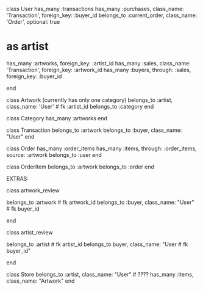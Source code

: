 class User
  has_many :transactions
  has_many :purchases, class_name: 'Transaction', foreign_key: :buyer_id
  belongs_to :current_order, class_name: 'Order', optional: true

  # as artist
  has_many :artworks, foreign_key: :artist_id
  has_many :sales, class_name: 'Transaction', foreign_key: :artwork_id
  has_many :buyers, through: :sales, foreign_key: :buyer_id

end

class Artwork (currently has only one category)
  belongs_to :artist, class_name: 'User' # fk :artist_id
  belongs_to :category
end

class Category
  has_many :artworks
end

class Transaction
  belongs_to :artwork
  belongs_to :buyer, class_name: "User"
end

class Order
  has_many :order_items
  has_many :items, through: :order_items, source: :artwork
  belongs_to :user
end

class OrderItem
  belongs_to :artwork
  belongs_to :order
end


EXTRAS:

class artwork_review

  belongs_to :artwork # fk artwork_id
  belongs_to :buyer, class_name: "User" # fk buyer_id

end

class artist_review

  belongs_to :artist # fk artist_id
  belongs_to buyer, class_name: "User # fk buyer_id"

end

class Store
  belongs_to :artist, class_name: "User" # ????
  has_many :items, class_name: "Artwork"
end